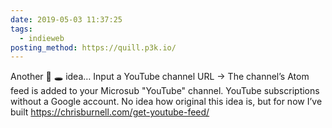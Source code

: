 ```yaml
---
date: 2019-05-03 11:37:25
tags:
  - indieweb
posting_method: https://quill.p3k.io/
---
```


Another 🐇 🕳 idea… Input a YouTube channel URL → The channel’s Atom feed is added to your Microsub "YouTube" channel. YouTube subscriptions without a Google account. No idea how original this idea is, but for now I’ve built <a href="https://chrisburnell.com/get-youtube-feed">https://chrisburnell.com/get-youtube-feed/</a>
